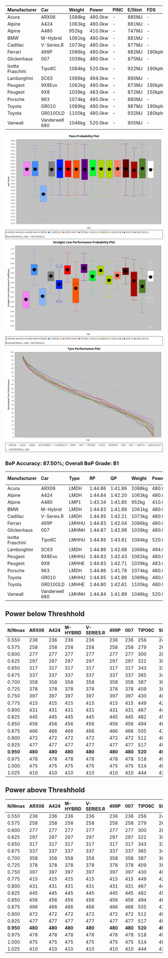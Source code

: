 | Manufacturer     | Car            | Weight | Power   | PINC    | E/Stint | FDS     |
|:-|:-|:-|:-|:-|:-|:-|
| Acura            | ARX06          | 1088kg | 480.0kw |    -    | 885MJ   |    -    |
| Alpine           | A424           | 1063kg | 480.0kw |    -    | 881MJ   |    -    |
| Alpine           | A480           | 952kg  | 410.0kw |    -    | 747MJ   |    -    |
| BMW              | M-Hybrid       | 1061kg | 480.0kw |    -    | 881MJ   |    -    |
| Cadillac         | V-Series.R     | 1073kg | 480.0kw |    -    | 877MJ   |    -    |
| Ferrari          | 499P           | 1086kg | 480.0kw |    -    | 882MJ   | 190kph  |
| Glickenhaus      | 007            | 1039kg | 480.0kw |    -    | 875MJ   |    -    |
| Isotta Fraschini | Tipo6C         | 1084kg | 520.0kw |    -    | 922MJ   | 190kph  |
| Lamborghini      | SC63           | 1066kg | 494.0kw |    -    | 890MJ   |    -    |
| Peugeot          | 9X8Evo         | 1062kg | 480.0kw |    -    | 873MJ   | 190kph  |
| Peugeot          | 9X8            | 1039kg | 483.0kw |    -    | 872MJ   | 150kph  |
| Porsche          | 963            | 1074kg | 480.0kw |    -    | 880MJ   |    -    |
| Toyota           | GR010          | 1089kg | 480.0kw |    -    | 887MJ   | 190kph  |
| Toyota           | GR010OLD       | 1100kg | 480.0kw |    -    | 932MJ   | 180kph  |
| Vanwall          | Vanderwell 680 | 1046kg | 520.0kw |    -    | 905MJ   |    -    |

![PACECHART](./IMG/AUTO.png)
![STRAIGHTLINEPERFORMANCECHART](./IMG/AUTO_sp.png)
![TYREPERFORMANCECHART](./IMG/AUTO_tw.png)

### BoP Accuracy: 87.50%; Overall BoP Grade: B1
| Manufacturer     | Car            | Type  | RP      | QP      | Weight | Power¹  | Threshhold | PINC    | Power²   | E/Stint | AVG Vmax  | FDS     | RDLC | L/Stint | BOP-Grade | Model Accuracy | Model Points | Match%  | SimDiff |
|:-|:-|:-|:-|:-|:-|:-|:-|:-|:-|:-|:-|:-|:-|:-|:-|:-|:-|:-|:-|
| Acura            | ARX06          | LMDH  | 1:44.86 | 1:41.86 | 1088kg | 480.0kw | 0.0kph     |    -    | 480.00kw |  885MJ  | 278.38kph |    -    | 0.98 | 33      | +C1       | 100.00%        | 996          | 78.90%  | #       |
| Alpine           | A424           | LMDH  | 1:44.84 | 1:42.20 | 1063kg | 480.0kw | 0.0kph     |    -    | 480.00kw |  881MJ  | 288.96kph |    -    | 0.99 | 33      | +A2       | 100.00%        | 946          | 94.10%  | ±0.18s  |
| Alpine           | A480           | LMP1  | 1:43.34 | 1:41.85 |  952kg | 410.0kw | 0.0kph     |    -    | 410.00kw |  747MJ  | 279.89kph |    -    | 0.98 | 30      | -Ω1       | 97.08%         | 1727         | 30.34%  | #       |
| BMW              | M-Hybrid       | LMDH  | 1:44.83 | 1:41.89 | 1061kg | 480.0kw | 0.0kph     |    -    | 480.00kw |  881MJ  | 287.05kph |    -    | 1.00 | 33      | ~A1       | 100.00%        | 1998         | 95.67%  | ±0.30s  |
| Cadillac         | V-Series.R     | LMDH  | 1:44.85 | 1:42.21 | 1073kg | 480.0kw | 0.0kph     |    -    | 480.00kw |  877MJ  | 283.66kph |    -    | 0.99 | 33      | +A2       | 98.11%         | 3991         | 90.46%  | ±0.66s  |
| Ferrari          | 499P           | LMHHU | 1:44.83 | 1:42.04 | 1086kg | 480.0kw | 0.0kph     |    -    | 480.00kw |  882MJ  | 287.81kph | 190kph  | 1.01 | 33      | ~A1       | 98.72%         | 4180         | 96.17%  | ±0.15s  |
| Glickenhaus      | 007            | LMHNH | 1:44.87 | 1:42.98 | 1039kg | 480.0kw | 0.0kph     |    -    | 480.00kw |  875MJ  | 284.30kph |    -    | 0.96 | 33      | +A2       | 94.07%         | 2174         | 90.02%  | #       |
| Isotta Fraschini | Tipo6C         | LMHHU | 1:44.85 | 1:43.61 | 1084kg | 520.0kw | 0.0kph     |    -    | 520.00kw |  922MJ  | 292.69kph | 190kph  | 1.02 | 33      | +C2       | 97.73%         | 129          | 72.10%  | ±0.60s  |
| Lamborghini      | SC63           | LMDH  | 1:44.86 | 1:42.68 | 1066kg | 494.0kw | 0.0kph     |    -    | 494.00kw |  890MJ  | 288.19kph |    -    | 1.02 | 33      | ~A1       | 100.00%        | 784          | 96.90%  | ±0.32s  |
| Peugeot          | 9X8Evo         | LMHHU | 1:44.83 | 1:42.43 | 1062kg | 480.0kw | 0.0kph     |    -    | 480.00kw |  873MJ  | 288.77kph | 190kph  | 0.99 | 33      | ~A1       | 100.00%        | 636          | 95.24%  | #       |
| Peugeot          | 9X8            | LMHHE | 1:44.83 | 1:42.71 | 1039kg | 483.0kw | 0.0kph     |    -    | 483.00kw |  872MJ  | 286.39kph | 150kph  | 1.02 | 33      | ~A1       | 99.28%         | 4250         | 95.14%  | ±0.50s  |
| Porsche          | 963            | LMDH  | 1:44.86 | 1:41.78 | 1074kg | 480.0kw | 0.0kph     |    -    | 480.00kw |  880MJ  | 286.63kph |    -    | 0.98 | 33      | ~A1       | 99.91%         | 11713        | 100.00% | ±0.26s  |
| Toyota           | GR010          | LMHHU | 1:44.85 | 1:41.88 | 1089kg | 480.0kw | 0.0kph     |    -    | 480.00kw |  887MJ  | 287.15kph | 190kph  | 1.00 | 33      | ~A1       | 99.90%         | 3123         | 95.43%  | ±0.32s  |
| Toyota           | GR010OLD       | LMHHE | 1:44.80 | 1:42.61 | 1100kg | 480.0kw | 0.0kph     |    -    | 480.00kw |  932MJ  | 283.75kph | 180kph  | 1.00 | 33      | +B2       | 100.00%        | 730          | 82.04%  | #       |
| Vanwall          | Vanderwell 680 | LMHNH | 1:44.84 | 1:41.89 | 1046kg | 520.0kw | 0.0kph     |    -    | 520.00kw |  905MJ  | 288.63kph |    -    | 1.00 | 33      | ~A1       | 95.99%         | 527          | 100.00% | #       |

## Power below Threshhold
| N/Nmax    | ARX06   | A424    | M-HYBRID | V-SERIES.R | 499P    | 007     | TIPO6C  | SC63    | 9X8EVO  | 9X8     | 963     | GR010   | GR010OLD | VANDERWELL 680 | ​     | RPM      | A480    |
|:-|:-|:-|:-|:-|:-|:-|:-|:-|:-|:-|:-|:-|:-|:-|:-|:-|:-|
|  0.550    |  236    |  236    |  236     |  236       |  236    |  236    |  256    |  243    |  236    |  238    |  236    |  236    |  236     |  256           |  ​    |   --     |   -     |
|  0.575    |  258    |  258    |  258     |  258       |  258    |  258    |  279    |  266    |  258    |  260    |  258    |  258    |  258     |  279           |  ​    |   --     |   -     |
|  0.600    |  277    |  277    |  277     |  277       |  277    |  277    |  300    |  285    |  277    |  279    |  277    |  277    |  277     |  300           |  ​    |   --     |   -     |
|  0.625    |  297    |  297    |  297     |  297       |  297    |  297    |  322    |  305    |  297    |  299    |  297    |  297    |  297     |  322           |  ​    |   --     |   -     |
|  0.650    |  317    |  317    |  317     |  317       |  317    |  317    |  343    |  326    |  317    |  319    |  317    |  317    |  317     |  343           |  ​    |   --     |   -     |
|  0.675    |  337    |  337    |  337     |  337       |  337    |  337    |  365    |  347    |  337    |  339    |  337    |  337    |  337     |  365           |  ​    |   --     |   -     |
|  0.700    |  358    |  358    |  358     |  358       |  358    |  358    |  387    |  368    |  358    |  360    |  358    |  358    |  358     |  387           |  ​    |   --     |   -     |
|  0.725    |  378    |  378    |  378     |  378       |  378    |  378    |  409    |  389    |  378    |  380    |  378    |  378    |  378     |  409           |  ​    |   --     |   -     |
|  0.750    |  397    |  397    |  397     |  397       |  397    |  397    |  430    |  408    |  397    |  399    |  397    |  397    |  397     |  430           |  ​    |   --     |   -     |
|  0.775    |  415    |  415    |  415     |  415       |  415    |  415    |  449    |  427    |  415    |  418    |  415    |  415    |  415     |  449           |  ​    |  5000    |  241    |
|  0.800    |  431    |  431    |  431     |  431       |  431    |  431    |  467    |  444    |  431    |  434    |  431    |  431    |  431     |  467           |  ​    |  5500    |  284    |
|  0.825    |  445    |  445    |  445     |  445       |  445    |  445    |  482    |  458    |  445    |  448    |  445    |  445    |  445     |  482           |  ​    |  6000    |  318    |
|  0.850    |  456    |  456    |  456     |  456       |  456    |  456    |  494    |  469    |  456    |  459    |  456    |  456    |  456     |  494           |  ​    |  6500    |  359    |
|  0.875    |  466    |  466    |  466     |  466       |  466    |  466    |  505    |  479    |  466    |  469    |  466    |  466    |  466     |  505           |  ​    |  7000    |  401    |
|  0.900    |  472    |  472    |  472     |  472       |  472    |  472    |  512    |  486    |  472    |  475    |  472    |  472    |  472     |  512           |  ​    |  7500    |  411    |
|  0.925    |  477    |  477    |  477     |  477       |  477    |  477    |  517    |  491    |  477    |  480    |  477    |  477    |  477     |  517           |  ​    |  8000    |  407    |
| **0.950** | **480** | **480** | **480**  | **480**    | **480** | **480** | **520** | **494** | **480** | **483** | **480** | **480** | **480**  | **520**        | **​** | **8500** | **410** |
|  0.975    |  478    |  478    |  478     |  478       |  478    |  478    |  518    |  492    |  478    |  481    |  478    |  478    |  478     |  518           |  ​    |  9000    |  205    |
|  1.000    |  475    |  475    |  475     |  475       |  475    |  475    |  514    |  489    |  475    |  478    |  475    |  475    |  475     |  514           |  ​    |   --     |   -     |
|  1.025    |  410    |  410    |  410     |  410       |  410    |  410    |  444    |  422    |  410    |  413    |  410    |  410    |  410     |  444           |  ​    |   --     |   -     |

## Power above Threshhold
| N/Nmax    | ARX06   | A424    | M-HYBRID | V-SERIES.R | 499P    | 007     | TIPO6C  | SC63    | 9X8EVO  | 9X8     | 963     | GR010   | GR010OLD | VANDERWELL 680 | ​     | RPM      | A480    |
|:-|:-|:-|:-|:-|:-|:-|:-|:-|:-|:-|:-|:-|:-|:-|:-|:-|:-|
|  0.550    |  236    |  236    |  236     |  236       |  236    |  236    |  256    |  243    |  236    |  238    |  236    |  236    |  236     |  256           |  ​    |   --     |   -     |
|  0.575    |  258    |  258    |  258     |  258       |  258    |  258    |  279    |  266    |  258    |  260    |  258    |  258    |  258     |  279           |  ​    |   --     |   -     |
|  0.600    |  277    |  277    |  277     |  277       |  277    |  277    |  300    |  285    |  277    |  279    |  277    |  277    |  277     |  300           |  ​    |   --     |   -     |
|  0.625    |  297    |  297    |  297     |  297       |  297    |  297    |  322    |  305    |  297    |  299    |  297    |  297    |  297     |  322           |  ​    |   --     |   -     |
|  0.650    |  317    |  317    |  317     |  317       |  317    |  317    |  343    |  326    |  317    |  319    |  317    |  317    |  317     |  343           |  ​    |   --     |   -     |
|  0.675    |  337    |  337    |  337     |  337       |  337    |  337    |  365    |  347    |  337    |  339    |  337    |  337    |  337     |  365           |  ​    |   --     |   -     |
|  0.700    |  358    |  358    |  358     |  358       |  358    |  358    |  387    |  368    |  358    |  360    |  358    |  358    |  358     |  387           |  ​    |   --     |   -     |
|  0.725    |  378    |  378    |  378     |  378       |  378    |  378    |  409    |  389    |  378    |  380    |  378    |  378    |  378     |  409           |  ​    |   --     |   -     |
|  0.750    |  397    |  397    |  397     |  397       |  397    |  397    |  430    |  408    |  397    |  399    |  397    |  397    |  397     |  430           |  ​    |   --     |   -     |
|  0.775    |  415    |  415    |  415     |  415       |  415    |  415    |  449    |  427    |  415    |  418    |  415    |  415    |  415     |  449           |  ​    |  5000    |  241    |
|  0.800    |  431    |  431    |  431     |  431       |  431    |  431    |  467    |  444    |  431    |  434    |  431    |  431    |  431     |  467           |  ​    |  5500    |  284    |
|  0.825    |  445    |  445    |  445     |  445       |  445    |  445    |  482    |  458    |  445    |  448    |  445    |  445    |  445     |  482           |  ​    |  6000    |  318    |
|  0.850    |  456    |  456    |  456     |  456       |  456    |  456    |  494    |  469    |  456    |  459    |  456    |  456    |  456     |  494           |  ​    |  6500    |  359    |
|  0.875    |  466    |  466    |  466     |  466       |  466    |  466    |  505    |  479    |  466    |  469    |  466    |  466    |  466     |  505           |  ​    |  7000    |  401    |
|  0.900    |  472    |  472    |  472     |  472       |  472    |  472    |  512    |  486    |  472    |  475    |  472    |  472    |  472     |  512           |  ​    |  7500    |  411    |
|  0.925    |  477    |  477    |  477     |  477       |  477    |  477    |  517    |  491    |  477    |  480    |  477    |  477    |  477     |  517           |  ​    |  8000    |  407    |
| **0.950** | **480** | **480** | **480**  | **480**    | **480** | **480** | **520** | **494** | **480** | **483** | **480** | **480** | **480**  | **520**        | **​** | **8500** | **410** |
|  0.975    |  478    |  478    |  478     |  478       |  478    |  478    |  518    |  492    |  478    |  481    |  478    |  478    |  478     |  518           |  ​    |  9000    |  205    |
|  1.000    |  475    |  475    |  475     |  475       |  475    |  475    |  514    |  489    |  475    |  478    |  475    |  475    |  475     |  514           |  ​    |   --     |   -     |
|  1.025    |  410    |  410    |  410     |  410       |  410    |  410    |  444    |  422    |  410    |  413    |  410    |  410    |  410     |  444           |  ​    |   --     |   -     |
